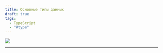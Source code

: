 ```yaml
---
title: Основные типы данных
draft: true
tags:
  - TypeScript
  - "#type"
---
```

![](https://www.youtube.com/watch?v=DFMcFSLcAtw)

_____
